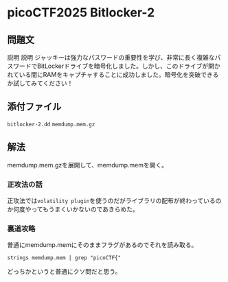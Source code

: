 # picoCTF2025 Bitlocker-2

## 問題文

説明
説明
ジャッキーは強力なパスワードの重要性を学び、非常に長く複雑なパスワードでBitLockerドライブを暗号化しました。しかし、このドライブが開かれている間にRAMをキャプチャすることに成功しました。暗号化を突破できるか試してみてください！
## 添付ファイル
`bitlocker-2.dd` `memdump.mem.gz`

## 解法

memdump.mem.gzを展開して、memdump.memを開く。

### 正攻法の話

正攻法では`volatility plugin`を使うのだがライブラリの配布が終わっているのか何度やってもうまくいかないのであきらめた。

### 裏道攻略

普通にmemdump.memにそのままフラグがあるのでそれを読み取る。
```
strings memdump.mem | grep "picoCTF{"
```

どっちかというと普通にクソ問だと思う。